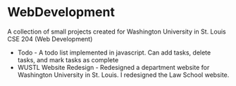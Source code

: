 # WebDevelopment

A collection of small projects created for Washington University in St. Louis CSE 204 (Web Development)

* Todo - A todo list implemented in javascript. Can add tasks, delete tasks, and mark tasks as complete
* WUSTL Website Redesign - Redesigned a department website for Washington University in St. Louis. I redesigned the Law School website. 
